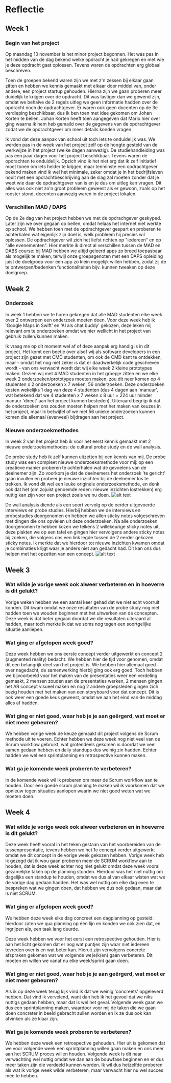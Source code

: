 # Reflectie

## Week 1
### Begin van het project
Op maandag 13 november is het minor project begonnen. Het was pas in het midden van de dag bekend welke opdracht je had gekregen en met wie je deze opdracht gaat oplossen. Tevens waren de opdrachten erg globaal beschreven.

Toen de groepen bekend waren zijn we met z'n zessen bij elkaar gaan zitten en hebben we kennis gemaakt met elkaar door middel van, onder andere, een project startup gehouden. Hierna zijn we gaan proberen meer duidelijk te krijgen over de opdracht. Dit was lastiger dan we gewend zijn, omdat we behalve de 2 regels uitleg we geen informatie hadden over de opdracht noch de opdrachtgever. Er waren ook geen docenten op de 3e verdieping beschikbaar, dus ik ben toen met idee gekomen om Johan Korten te bellen. Johan Korten heeft toen aangegeven dat Mario hier over ging waarna ik hem heb gemaild over de gegevens van de opdrachtgever zodat we de opdrachtgever om meer details konden vragen.

Ik vond dat deze aanpak van school uit toch iets te onduidelijk was. We werden pas in de week van het project zelf op de hoogte gesteld van de werkwijze in het project (welke dagen aanwezig). De studiehandleiding was pas een paar dagen voor het project beschikbaar. Tevens waren de opdrachten te onduidelijk. Opzich vind ik het niet erg dat ik zelf initiatief moet tonen om iets helder te krijgen, maar tenminste een opdrachtgever bekend maken vind ik wel het minimale, zeker omdat je in het bedrijfsleven nooit met een opdrachtbeschrijving aan de slag zal moeten zonder dat je weet wie daar de opdrachtgever van is en je dus om uitleg kan vragen. Dit alles was ook niet zo'n groot probleem geweest als er gewoon, zoals op het rooster stond, docenten aanwezig waren in de project lokalen.

### Verschillen MAD / DAPS
Op de 2e dag van het project hebben we met de opdrachgever geskyped. Later zijn we over gegaan op bellen, omdat helaas het internet niet werkte op school. We hebben toen met de opdrachtgever gespart en proberen te achterhalen wat eigenlijk zijn doel is, welk probleem hij precies wil oplossen. De opdrachtgever wil zich het liefst richten op "iedereen" en op "alle evenementen". Hier merkte ik direct al verschillen tussen de MAD en DABS course: bij MAD hebben we altijd geleerd apps zo breed toepasbaar als mogelijk te maken, terwijl onze groepsgenoten met een DAPS opleiding juist de doelgroep voor een app zo klein mogelijk willen hebben, zodat zij de te ontwerpen/bedenken functionaliteiten bijv. kunnen tweaken op deze doelgroep.

## Week 2
### Onderzoek
In week 1 hebben we te horen gekregen dat alle MAD studenten elke week over 2 ontwerpen een onderzoek moeten doen. Voor deze week heb ik 'Google Maps in Swift' en 'AI als chat buddy' gekozen, deze leken mij relevant om te onderzoeken omdat we hier wellicht in het project van gebruik zullen/kunnen maken.

Ik vraag me op dit moment wel af of deze aanpak erg handig is in dit project. Het komt een beetje over alsof wij als software developers in een project zijn gezet met CMD studenten, om ook de CMD kant te ontdekken, maar - omdat het nog niet zeker is dat er daadwerkelijk code geschreven wordt - van ons verwacht wordt dat wij elke week 2 kleine prototypes maken. Gezien wij met 4 MAD studenten in het groepje zitten en we elke week 2 onderzoeken/prototypes moeten maken, zou dit neer komen op 4 studenten x 2 onderzoeken x 7 weken, 56 onderzoeken. Deze onderzoeken kosten wekelijks 1 dag van deze 4 studenten (dus 4 dagen aan 'manuur', wat betekend dat we 4 studenten x 7 weken x 8 uur = 224 uur minder manuur 'direct' aan het project kunnen besteden). Uiteraard begrijp ik dat de onderzoeken ons zouden moeten helpen met het maken van keuzes in het project, maar ik betwijfel of we met 56 unieke onderzoeken kunnen komen die allemaal (evenveel) bijdragen aan het project.

### Nieuwe onderzoekmethodes
In week 2 van het project heb ik voor het eerst kennis gemaakt met 2 nieuwe onderzoeksmethodes: de cultural probe study en de wall analysis.

De probe study heb ik zelf kunnen uitzetten bij een kennis van mij. De probe study was een compleet nieuwe onderzoeksmethode voor mij: op een creatieve manier proberen te achterhalen wat de gevoelens van de deelnemer zijn. Zo voorkom je dat de deelnemers het onderzoek 'te gericht' gaan invullen en probeer je nieuwe inzichten bij de deelnemer los te trekken. Ik vond dit wel een leuke originele onderzoeksmethode, en denk ook dat het (om zojuist genoemde reden: nieuwe inzichten lostrekken) erg nuttig kan zijn voor een project zoals we nu doen.
![alt text](https://github.com/BillyJean1/Kevin-Broeren/raw/master/Week%202/images/probestudy.jpg "Probe study")

De wall analysis diende als een soort vervolg op de eerder uitgevoerde interviews en probe studies. Hierbij hebben we de interviews en probestudies doorgenomen en hebben we allen sticky notes volgeschreven met dingen die ons opvielen uit deze onderzoeken. Na alle onderzoeken doorgenomen te hebben kozen we telkens 2 willekeurige sticky notes uit, deze plakten we op een tafel en gingen hier vervolgens andere sticky notes bij zoeken, die volgens ons een link legde tussen de 2 eerder gekozen sticky notes. Ik merkte dat we hierdoor tot nieuwe inzichten kwamen omdat je combinaties krijgt waar je anders niet aan gedacht had. Dit kan ons dus helpen met het opzetten van een concept.
![alt text](https://github.com/BillyJean1/Kevin-Broeren/raw/master/Week%202/images/wallanalysis.jpeg "Wall study")

## Week 3
### Wat wilde je vorige week ook alweer verbeteren en in hoeverre is dit gelukt?
Vorige weken hebben we een aantal keer gehad dat we niet echt voorruit konden. Dit kwam omdat we onze resultaten van de probe study nog niet hadden toen we wouden beginnen met het uitwerken van de concepten. Deze week is dat beter gegaan doordat we die resultaten uiteraard al hadden, maar toch merkte ik dat we soms nog tegen een soortgelijke situatie aanliepen.

### Wat ging er afgelopen week goed?
Deze week hebben we ons eerste concept verder uitgewerkt en concept 2 (augmented reality) bedacht. We hebben hier de tijd voor genomen, omdat dit een belangrijk deel van het project is. We hebben hier allemaal goed over nagedacht, de samenwerking hierbij ging ook erg goed. Toch hebben we bijvoorbeeld voor het maken van de presentaties weer een verdeling gemaakt, 2 mensen zouden aan de presentaties werken, 2 mensen gingen het AR concept visueel maken en nog 2 andere groepsleden gingen zich bezig houden met het maken van een storyboard voor dat concept. Dit is ook weer een goede keus geweest, omdat we aan het eind van de middag alles af hadden.

### Wat ging er niet goed, waar heb je je aan geërgerd, wat moet er niet meer gebeuren?
We hebben vorige week de keuze gemaakt dit project volgens de Scrum methode uit te voeren. Echter hebben we deze week nog niet veel van de Scrum workflow gebruikt, wat grotendeels gekomen is doordat we veel samen gedaan hebben en daily standups dus weinig zin hadden. Echter hadden we wel een sprintplanning en retrospective kunnen maken.

### Wat ga je komende week proberen te verbeteren?
In de komende week wil ik proberen om meer de Scrum workflow aan te houden. Door een goede scrum planning te maken wil ik voorkomen dat we opnieuw tegen situaties aanlopen waarin we niet goed weten wat we moeten doen.

## Week 4
### Wat wilde je vorige week ook alweer verbeteren en in hoeverre is dit gelukt?
Deze week heeft vooral in het teken gestaan van het voorbereiden van de tussenpresentatie, tevens hebben we het 1e concept verder uitgewerkt omdat we dit concept in de vorige week gekozen hebben. Vorige week heb ik gezegd dat ik wou gaan proberen meer de SCRUM workflow aan te houden, dat is deze week echter nog niet gelukt omdat deze week vooral gezamelijke taken op de planning stonden. Hierdoor was het niet nuttig om dagelijks een standup te houden, omdat we dus al van elkaar wisten wat we de vorige dag gedaan hadden. Het was wel nuttig om elke dag even te bespreken wat we gingen doen, dat hebben we dus ook gedaan, maar dat is niet SCRUM.

### Wat ging er afgelopen week goed?
We hebben deze week elke dag concreet een dagplanning op gesteld: hierdoor zaten we qua planning op één lijn en konden we ook zien dat, en ingrijpen als, een taak lang duurde.

Deze week hebben we voor het eerst een retrospective gehouden. Hier is aan het licht gekomen dat er nog wat puntjes zijn waar niet iedereen tevreden over is en wat beter kan. Hieruit zijn vervolgens concrete afspraken gekomen wat we volgende we(e)k(en) gaan verbeteren. Dit moeten en willen we vanaf nu elke week/sprint gaan doen.

### Wat ging er niet goed, waar heb je je aan geërgerd, wat moet er niet meer gebeuren?
Als ik op deze week terug kijk vind ik dat we weinig 'concreets' opgeleverd hebben. Dat vind ik vervelend, want dan heb ik het gevoel dat we niks nuttigs gedaan hebben, maar dat is wel het geval. Volgende week gaan we dus een sprintplanning maken, waardoor voor mij de taken die we gaan doen concreter in beeld gebracht zullen worden en ik ze dus ook kan afvinken als ze klaar zijn.

### Wat ga je komende week proberen te verbeteren?
We hebben deze week een retrospective gehouden. Hier uit is gekomen dat we voor volgende week een sprintplanning willen gaan maken en ons meer aan het SCRUM proces willen houden. Volgende week is dit naar verwachting wel nuttig omdat we dan aan de bouwfase beginnen en er dus meer taken zijn die verdeeld kunnen worden. Ik wil dus hetzelfde proberen als wat ik vorige week wilde verbeteren, maar verwacht hier nu wel succes mee te hebben.
